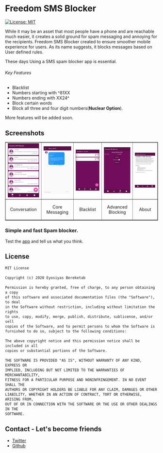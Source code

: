 # Freedom SMS Blocker
[![License: MIT](https://img.shields.io/badge/License-MIT-yellow.svg)](https://opensource.org/licenses/MIT)

While it may be an asset that most people have a phone and are reachable much easier, it creates a solid ground for spam messaging and annoying for the recipients.
Freedom SMS Blocker created to ensure smoother mobile experience for users. 
As its name suggests, it blocks messages based on User defined rules.


These days Using a SMS spam blocker app is essential.

###### Key Features
* Blacklist
* Numbers starting with ^81XX
* Numbers ending with XX24^
* Block certain words
* Block all three and four digit numbers(**Nuclear Option**).

More features will be added soon.

## Screenshots
<p align="center">
<table border="1">
<tr>
<td><img src="screenshot/1.png" width="150" /></td>
<td><img src="screenshot/2.png" width="150" /></td>
<td><img src="screenshot/3.png" width="150" /></td>
<td><img src="screenshot/4.png" width="150" /></td>
<td><img src="screenshot/5.png" width="150" /></td>
</tr>
<tr>
<td><p align="center">Conversation</p></td>
<td><p align="center">Core Messaging</p></td>
<td><p align="center">Blacklist</p></td>
<td><p align="center">Advanced Blocking</p></td>
 <td><p align="center">About</p></td>
</tr>
</table>

### Simple and fast Spam blocker.
Test the [app](https://raw.githubusercontent.com/devEyosiyas/FreedomSMSBlocker/master/Freedom%20SMS%20Blocker.apk) and tell us what you think.

## License
```
MIT License

Copyright (c) 2020 Eyosiyas Bereketab

Permission is hereby granted, free of charge, to any person obtaining a copy
of this software and associated documentation files (the "Software"), to deal
in the Software without restriction, including without limitation the rights
to use, copy, modify, merge, publish, distribute, sublicense, and/or sell
copies of the Software, and to permit persons to whom the Software is
furnished to do so, subject to the following conditions:

The above copyright notice and this permission notice shall be included in all
copies or substantial portions of the Software.

THE SOFTWARE IS PROVIDED "AS IS", WITHOUT WARRANTY OF ANY KIND, EXPRESS OR
IMPLIED, INCLUDING BUT NOT LIMITED TO THE WARRANTIES OF MERCHANTABILITY,
FITNESS FOR A PARTICULAR PURPOSE AND NONINFRINGEMENT. IN NO EVENT SHALL THE
AUTHORS OR COPYRIGHT HOLDERS BE LIABLE FOR ANY CLAIM, DAMAGES OR OTHER
LIABILITY, WHETHER IN AN ACTION OF CONTRACT, TORT OR OTHERWISE, ARISING FROM,
OUT OF OR IN CONNECTION WITH THE SOFTWARE OR THE USE OR OTHER DEALINGS IN THE
SOFTWARE.
```
## Contact - Let's become friends
* [Twitter](https://twitter.com/devEyosi)  
* [Github](https://github.com/devEyosiyas)
